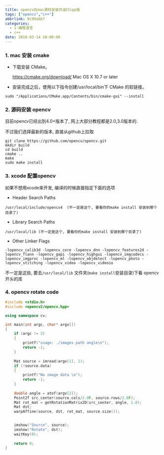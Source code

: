 ```yaml
---
title: opencv在mac源码安装并运行cpp版
tags: ["opencv","c++"]
abbrlink: 9c99a6b7
categories:
  - 1-编程语言
  - c++
date: 2019-03-14 20:00:00
---
```




### 1. mac 安装 cmake

+ 下载安装 CMake。

  https://cmake.org/download/   Mac OS X 10.7 or later

+ 安装完成之后，使用以下指令创建/usr/local/bin下 CMake 的软链接。

```shell
sudo "/Applications/CMake.app/Contents/bin/cmake-gui" --install
```



### 2. 源码安装 opencv

目前opencv已经出到4.0+版本了, 网上大部分教程都是2.0,3.0版本的.

不过我们选择最新的版本, 直接从github上拉取

```shell
git clone https://github.com/opencv/opencv.git
mkdir build
cd build
cmake ..
make 
sudo make install
```

<!-- more -->

### 3. xcode 配置opencv

如果不想用xcode来开发, 编译的时候直接指定下面的选项

+ Header Search Paths

```
/usr/local/include/opencv4  (不一定是这个, 要看你的make install 安装到哪个目录了)
```

+ Library Search Paths

```
/usr/local/lib (不一定是这个, 要看你的make install 安装到哪个目录了)
```

+ Other Linker Flags

```
-lopencv_calib3d -lopencv_core -lopencv_dnn -lopencv_features2d -lopencv_flann -lopencv_gapi -lopencv_highgui -lopencv_imgcodecs -lopencv_imgproc -lopencv_ml -lopencv_objdetect -lopencv_photo -lopencv_stitching -lopencv_video -lopencv_videoio 
```

不一定是这些, 要去`/usr/local/lib` 文件夹(`make install`安装目录)下看 opencv开头的库




### 4. opencv rotate code

```cpp
#include <stdio.h>
#include <opencv2/opencv.hpp>

using namespace cv;

int main(int argc, char* argv[])
{
    if (argc != 3)
    {
        printf("usage: ./images path angle\n");
        return -1;
    }
    
    Mat source = imread(argv[1], 1);
    if (!source.data)
    {
        printf("No image data \n");
        return -1;
    }
    
    double angle = atof(argv[2]);
    Point2f src_center(source.cols/2.0F, source.rows/2.0F);
    Mat rot_mat = getRotationMatrix2D(src_center, angle, 1.0);
    Mat dst;
    warpAffine(source, dst, rot_mat, source.size());
    

    imshow("Source", source);
    imshow("Rotate", dst);
    waitKey(0);
    
    return 0;
}
```


